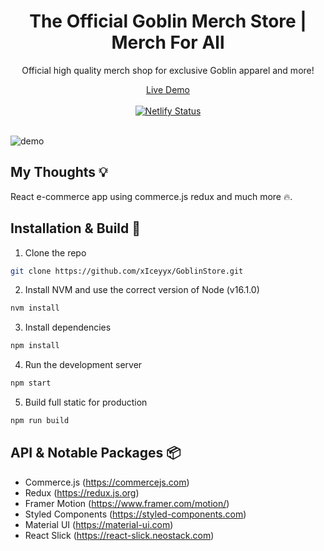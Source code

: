 <div align="center">
  <h1>The Official Goblin Merch Store | Merch For All</h1>
  <p>Official high quality merch shop for exclusive Goblin apparel and more!</p>
  <a href="https://vibrant-haibt-14a9d6.netlify.app/" target="_blank">Live Demo</a>
</div>
<br/>
<div align="center">
  <a href="https://app.netlify.com/sites/vibrant-haibt-14a9d6/deploys" target="_blank">
    <img src="https://api.netlify.com/api/v1/badges/0546cb39-104b-4b92-a8cf-08c6c6622fa8/deploy-status" alt="Netlify Status"/>
  </a>
</div>
<br/>
  
![demo](https://github.com/xIceyyx/GoblinStore/tree/master/public/demo.png)

## My Thoughts 💡

React e-commerce app using commerce.js redux and much more 🔥.

## Installation & Build 🔨

1. Clone the repo

```sh
git clone https://github.com/xIceyyx/GoblinStore.git
```

2. Install NVM and use the correct version of Node (v16.1.0)

```sh
nvm install
```

3. Install dependencies

```sh
npm install
```

4. Run the development server

```sh
npm start
```

5. Build full static for production

```sh
npm run build
```

## API & Notable Packages 📦

- Commerce.js (https://commercejs.com)
- Redux (https://redux.js.org)
- Framer Motion (https://www.framer.com/motion/)
- Styled Components (https://styled-components.com)
- Material UI (https://material-ui.com)
- React Slick (https://react-slick.neostack.com)
